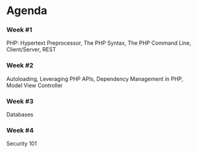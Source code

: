 # Agenda

### Week #1

PHP: Hypertext Preprocessor, The PHP Syntax, The PHP Command Line,
Client/Server, REST

### Week #2

Autoloading, Leveraging PHP APIs, Dependency Management in PHP, Model View
Controller

### Week #3

Databases

### Week #4

Security 101
